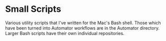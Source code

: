 # Small Scripts
Various utility scripts that I've written for the Mac's Bash shell. Those which have been turned into Automator workflows are in the Automator directory. Larger Bash scripts have their own individual repositories.